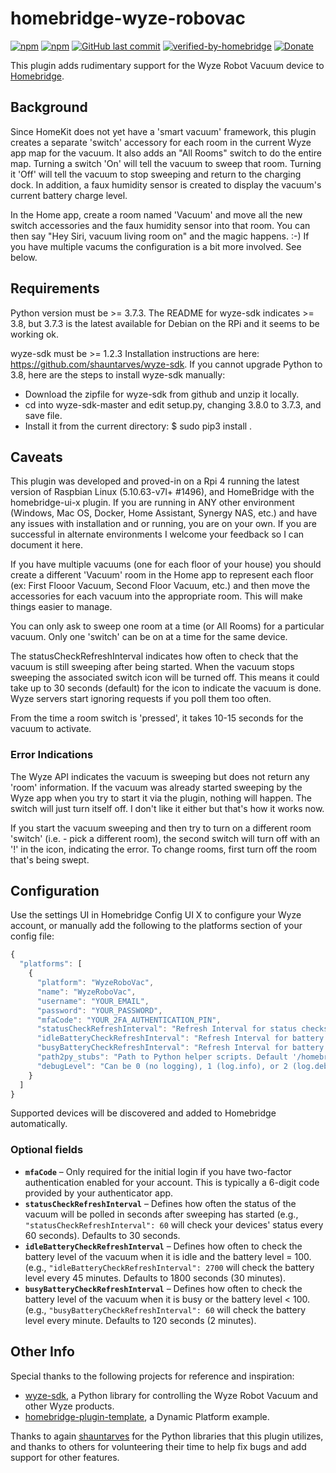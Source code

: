 # homebridge-wyze-robovac
[![npm](https://img.shields.io/npm/v/homebridge-wyze-robovac)](https://www.npmjs.com/package/homebridge-wyze-robovac/v/latest)
[![npm](https://img.shields.io/npm/dt/homebridge-wyze-robovac)](https://www.npmjs.com/package/homebridge-wyze-robovac)
[![GitHub last commit](https://img.shields.io/github/last-commit/RMCob/homebridge-wyze-robovac)](https://github.com/RMCob/homebridge-wyze-robovac)
[![verified-by-homebridge](https://badgen.net/badge/homebridge/verified/purple)](https://github.com/homebridge/homebridge/wiki/Verified-Plugins)
[![Donate](https://img.shields.io/badge/Donate-PayPal-blue)](https://www.paypal.com/donate/?business=G63Z63BWAJWZN&no_recurring=0&currency_code=USD)

This plugin adds rudimentary support for the Wyze Robot Vacuum device to [Homebridge](https://github.com/homebridge/homebridge).

## Background

Since HomeKit does not yet have a 'smart vacuum' framework, this plugin creates a separate 'switch' accessory for each room in the current Wyze app map for the vacuum. It also adds an "All Rooms" switch to do the entire map. Turning a switch 'On' will tell the vacuum to sweep that room. Turning it 'Off' will tell the vacuum to stop sweeping and return to the charging dock. In addition, a faux humidity sensor is created to display the vacuum's current battery charge level.

In the Home app, create a room named 'Vacuum' and move all the new switch accessories and the faux humidity sensor into that room. You can then say "Hey Siri, vacuum living room on" and the magic happens. :-) If you have multiple vacums the configuration is a bit more involved. See below.

## Requirements

Python version must be >= 3.7.3. The README for wyze-sdk indicates >= 3.8, but 3.7.3 is the latest available for Debian on the RPi and it seems to be working ok.

wyze-sdk must be >= 1.2.3  Installation instructions are here: https://github.com/shauntarves/wyze-sdk. If you cannot upgrade Python to 3.8, here are the steps to install wyze-sdk manually:
- Download the zipfile for wyze-sdk from github and unzip it locally.
- cd into wyze-sdk-master and edit setup.py, changing 3.8.0 to 3.7.3, and save file.
- Install it from the current directory: $ sudo pip3 install .

## Caveats

This plugin was developed and proved-in on a Rpi 4 running the latest version of Raspbian Linux (5.10.63-v7l+ #1496), and HomeBridge with the homebridge-ui-x plugin. If you are running in ANY other environment (Windows, Mac OS, Docker, Home Assistant, Synergy NAS, etc.) and have any issues with installation and or running, you are on your own. If you are successful in alternate environments I welcome your feedback so I can document it here.

If you have multiple vacuums (one for each floor of your house) you should create a different 'Vacuum' room in the Home app to represent each floor (ex: First Flooor Vacuum, Second Floor Vacuum, etc.) and then move the accessories for each vacuum into the appropriate room. This will make things easier to manage.

You can only ask to sweep one room at a time (or All Rooms) for a particular vacuum. Only one 'switch' can be on at a time for the same device.

The statusCheckRefreshInterval indicates how often to check that the vacuum is still sweeping after being started. When the vacuum stops sweeping the associated switch icon will be turned off. This means it could take up to 30 seconds (default) for the icon to indicate the vacuum is done. Wyze servers start ignoring requests if you poll them too often.

From the time a room switch is 'pressed', it takes 10-15 seconds for the vacuum to activate.

### Error Indications

The Wyze API indicates the vacuum is sweeping but does not return any 'room' information. If the vacuum was already started sweeping by the Wyze app when you try to start it via the plugin, nothing will happen. The switch will just turn itself off. I don't like it either but that's how it works now.

If you start the vacuum sweeping and then try to turn on a different room 'switch' (i.e. - pick a different room), the second switch will turn off with an '!' in the icon, indicating the error. To change rooms, first turn off the room that's being swept.

## Configuration

Use the settings UI in Homebridge Config UI X to configure your Wyze account, or manually add the following to the platforms section of your config file:

```js
{
  "platforms": [
    {
      "platform": "WyzeRoboVac",
      "name": "WyzeRoboVac",
      "username": "YOUR_EMAIL",
      "password": "YOUR_PASSWORD",
      "mfaCode": "YOUR_2FA_AUTHENTICATION_PIN",
      "statusCheckRefreshInterval": "Refresh Interval for status checks after sweeping starts. Default 30 sec",
      "idleBatteryCheckRefreshInterval": "Refresh Interval for battery checks when idle. Default 1800 seconds (30 min)",
      "busyBatteryCheckRefreshInterval": "Refresh Interval for battery checks when busy or charge level < 100. Default 120 seconds (2 min)",
      "path2py_stubs": "Path to Python helper scripts. Default '/homebridge/node_modules/homebridge-wyze-robovac/py_helpers'",
      "debugLevel": "Can be 0 (no logging), 1 (log.info), or 2 (log.debug)"
    }
  ]
}
```

Supported devices will be discovered and added to Homebridge automatically.

### Optional fields

* **`mfaCode`** &ndash; Only required for the initial login if you have two-factor authentication enabled for your account. This is typically a 6-digit code provided by your authenticator app.
* **`statusCheckRefreshInterval`** &ndash; Defines how often the status of the vacuum will be polled in seconds after sweeping has started (e.g., `"statusCheckRefreshInterval": 60` will check your devices' status every 60 seconds). Defaults to 30 seconds.
* **`idleBatteryCheckRefreshInterval`** &ndash; Defines how often to check the battery level of the vacuum when it is idle and the battery level = 100. (e.g., `"idleBatteryCheckRefreshInterval": 2700` will check the battery level every 45 minutes. Defaults to 1800 seconds (30 minutes).
* **`busyBatteryCheckRefreshInterval`** &ndash; Defines how often to check the battery level of the vacuum when it is busy or the battery level < 100. (e.g., `"busyBatteryCheckRefreshInterval": 60` will check the battery level every minute. Defaults to 120 seconds (2 minutes).

## Other Info

Special thanks to the following projects for reference and inspiration:

- [wyze-sdk](https://github.com/shauntarves/wyze-sdk), a Python library for controlling the Wyze Robot Vacuum and other Wyze products.
- [homebridge-plugin-template](https://github.com/homebridge/homebridge-plugin-template), a Dynamic Platform example.

Thanks to again [shauntarves](https://github.com/shauntarves/wyze-sdk) for the Python libraries that this plugin utilizes, and thanks to others for volunteering their time to help fix bugs and add support for other features.
